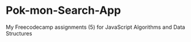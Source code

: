# Pok-mon-Search-App
My Freecodecamp assignments (5) for JavaScript Algorithms and Data Structures 
